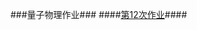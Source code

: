 ###量子物理作业###
####[第12次作业](https://github.com/hanshihao/quantum-mechanics2014301020016/blob/master/exercise.md)####

